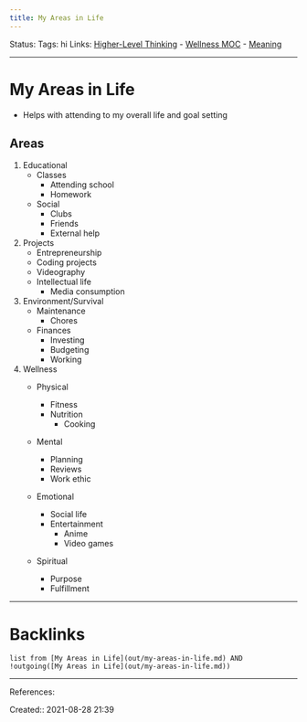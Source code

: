 ```yaml
---
title: My Areas in Life
---
```

Status: 
Tags: hi
Links:  [Higher-Level Thinking](out/higher-level-thinking.md) - [Wellness MOC](out/wellness-moc.md) - [Meaning](out/meaning.md)
___
# My Areas in Life
- Helps with attending to my overall life and goal setting
## Areas
1. Educational
	- Classes
		- Attending school
		- Homework
	- Social
		- Clubs
		- Friends
		- External help
1. Projects
	- Entrepreneurship
	- Coding projects
	- Videography
	- Intellectual life
		- Media consumption
1. Environment/Survival
	- Maintenance
		- Chores
	- Finances
		- Investing
		- Budgeting
		- Working
1. Wellness
	- Physical
		- Fitness
		- Nutrition
			- Cooking
	- Mental
		- Planning
		- Reviews
		- Work ethic

	- Emotional
		- Social life
		- Entertainment
			- Anime
			- Video games
	- Spiritual
		- Purpose
		- Fulfillment
___
# Backlinks
```dataview
list from [My Areas in Life](out/my-areas-in-life.md) AND !outgoing([My Areas in Life](out/my-areas-in-life.md))
```
___
References:

Created:: 2021-08-28 21:39